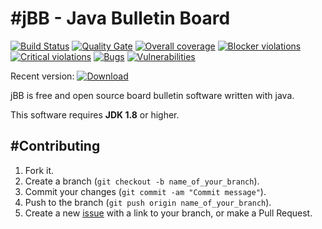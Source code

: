 #jBB - Java Bulletin Board
=================================
[![Build Status](http://vps289371.ovh.net:8000/buildStatus/icon?job=jBB-build-feature_e2e-tests-fix_0.10.0_20171011)](http://vps289371.ovh.net:8000/job/jBB-build-feature_e2e-tests-fix_0.10.0_20171011/) 
[![Quality Gate](http://vps289371.ovh.net:9000/api/badges/gate?key=org.jbb:jbb-parent:0.10.0-e2e-tests-fix-SNAPSHOT)](http://vps289371.ovh.net:9000/dashboard?id=org.jbb%3Ajbb-parent%3A0.10.0-e2e-tests-fix-SNAPSHOT)
[![Overall coverage](http://vps289371.ovh.net:9000/api/badges/measure?key=org.jbb:jbb-parent:0.10.0-e2e-tests-fix-SNAPSHOT&metric=coverage&blinking=true)](http://vps289371.ovh.net:9000/dashboard?id=org.jbb%3Ajbb-parent%3A0.10.0-e2e-tests-fix-SNAPSHOT) 
[![Blocker violations](http://vps289371.ovh.net:9000/api/badges/measure?key=org.jbb:jbb-parent:0.10.0-e2e-tests-fix-SNAPSHOT&metric=blocker_violations&blinking=true)](http://vps289371.ovh.net:9000/dashboard?id=org.jbb%3Ajbb-parent%3A0.10.0-e2e-tests-fix-SNAPSHOT) 
[![Critical violations](http://vps289371.ovh.net:9000/api/badges/measure?key=org.jbb:jbb-parent:0.10.0-e2e-tests-fix-SNAPSHOT&metric=critical_violations&blinking=true)](http://vps289371.ovh.net:9000/dashboard?id=org.jbb%3Ajbb-parent%3A0.10.0-e2e-tests-fix-SNAPSHOT) 
[![Bugs](http://vps289371.ovh.net:9000/api/badges/measure?key=org.jbb:jbb-parent:0.10.0-e2e-tests-fix-SNAPSHOT&metric=bugs&blinking=true)](http://vps289371.ovh.net:9000/dashboard?id=org.jbb%3Ajbb-parent%3A0.10.0-e2e-tests-fix-SNAPSHOT) 
[![Vulnerabilities](http://vps289371.ovh.net:9000/api/badges/measure?key=org.jbb:jbb-parent:0.10.0-e2e-tests-fix-SNAPSHOT&metric=vulnerabilities&blinking=true)](http://vps289371.ovh.net:9000/dashboard?id=org.jbb%3Ajbb-parent%3A0.10.0-e2e-tests-fix-SNAPSHOT)

Recent version: [ ![Download](https://api.bintray.com/packages/project-jbb/jbb-releases/jBB/images/download.svg) ](https://bintray.com/project-jbb/jbb-releases/jBB/_latestVersion)

jBB is free and open source board bulletin software written with java.


This software requires **JDK 1.8** or higher.

#Contributing
------------

1. Fork it.
2. Create a branch (`git checkout -b name_of_your_branch`).
3. Commit your changes (`git commit -am "Commit message"`).
4. Push to the branch (`git push origin name_of_your_branch`).
5. Create a new [issue](https://github.com/jbb-project/jbb/issues/new) with a link to your branch, or make a Pull Request.
